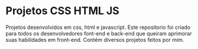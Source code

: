 # Projetos CSS HTML JS
 Projetos desenvolvidos em css, html e javascript.
 Este repositorio foi criado para todos os desenvolvedores font-end e back-end que queiram aprimorar suas habilidades em front-end. Contém diversos projetos feitos por mim.

